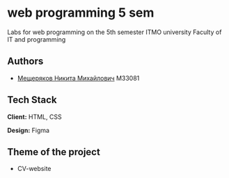 
# web programming  5 sem

Labs for web programming on the 5th semester ITMO university
Faculty of IT and programming



## Authors

- [Мещеряков Никита Михайлович](https://www.github.com/nickmescher) М33081


## Tech Stack

**Client:** HTML, CSS

**Design:** Figma


## Theme of the project

- CV-website
